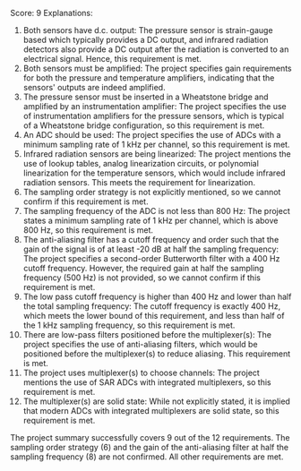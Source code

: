 Score: 9
Explanations: 
1. Both sensors have d.c. output: The pressure sensor is strain-gauge based which typically provides a DC output, and infrared radiation detectors also provide a DC output after the radiation is converted to an electrical signal. Hence, this requirement is met.
2. Both sensors must be amplified: The project specifies gain requirements for both the pressure and temperature amplifiers, indicating that the sensors' outputs are indeed amplified.
3. The pressure sensor must be inserted in a Wheatstone bridge and amplified by an instrumentation amplifier: The project specifies the use of instrumentation amplifiers for the pressure sensors, which is typical of a Wheatstone bridge configuration, so this requirement is met.
4. An ADC should be used: The project specifies the use of ADCs with a minimum sampling rate of 1 kHz per channel, so this requirement is met.
5. Infrared radiation sensors are being linearized: The project mentions the use of lookup tables, analog linearization circuits, or polynomial linearization for the temperature sensors, which would include infrared radiation sensors. This meets the requirement for linearization.
6. The sampling order strategy is not explicitly mentioned, so we cannot confirm if this requirement is met.
7. The sampling frequency of the ADC is not less than 800 Hz: The project states a minimum sampling rate of 1 kHz per channel, which is above 800 Hz, so this requirement is met.
8. The anti-aliasing filter has a cutoff frequency and order such that the gain of the signal is of at least -20 dB at half the sampling frequency: The project specifies a second-order Butterworth filter with a 400 Hz cutoff frequency. However, the required gain at half the sampling frequency (500 Hz) is not provided, so we cannot confirm if this requirement is met.
9. The low pass cutoff frequency is higher than 400 Hz and lower than half the total sampling frequency: The cutoff frequency is exactly 400 Hz, which meets the lower bound of this requirement, and less than half of the 1 kHz sampling frequency, so this requirement is met.
10. There are low-pass filters positioned before the multiplexer(s): The project specifies the use of anti-aliasing filters, which would be positioned before the multiplexer(s) to reduce aliasing. This requirement is met.
11. The project uses multiplexer(s) to choose channels: The project mentions the use of SAR ADCs with integrated multiplexers, so this requirement is met.
12. The multiplexer(s) are solid state: While not explicitly stated, it is implied that modern ADCs with integrated multiplexers are solid state, so this requirement is met.

The project summary successfully covers 9 out of the 12 requirements. The sampling order strategy (6) and the gain of the anti-aliasing filter at half the sampling frequency (8) are not confirmed. All other requirements are met.